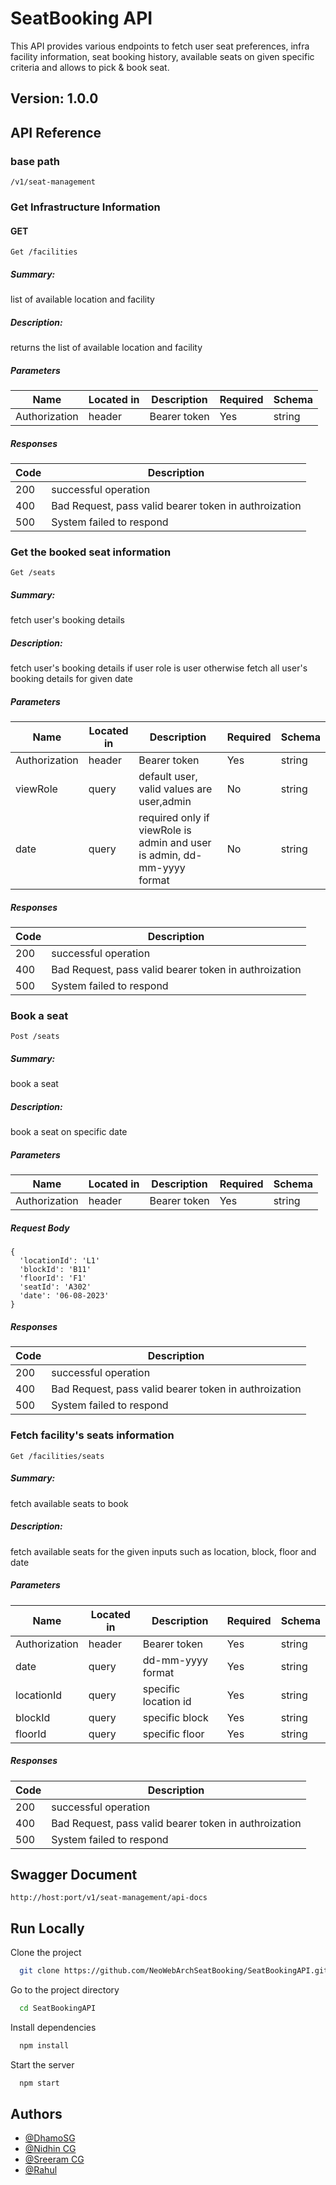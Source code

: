 # SeatBooking API

This API provides various endpoints to fetch user seat preferences, infra facility information, seat booking history, available seats on given specific criteria and allows to pick & book seat.

## Version: 1.0.0
## API Reference

### base path
```
/v1/seat-management
```
### Get Infrastructure Information
#### GET
```
Get /facilities
```
##### Summary:
list of available location and facility

##### Description:
returns the list of available location and facility

##### Parameters
| Name | Located in | Description | Required | Schema |
| ---- | ---------- | ----------- | -------- | ---- |
| Authorization | header | Bearer token | Yes | string |

##### Responses
| Code | Description |
| ---- | ----------- |
| 200 | successful operation |
| 400 | Bad Request, pass valid bearer token in authroization |
| 500 | System failed to respond |

### Get the booked seat information
```
Get /seats
```
##### Summary:
fetch user's booking details

##### Description:
fetch user's booking details if user role is user otherwise fetch all user's booking details for given date

##### Parameters
| Name | Located in | Description | Required | Schema |
| ---- | ---------- | ----------- | -------- | ---- |
| Authorization | header | Bearer token | Yes | string |
| viewRole | query | default user, valid values are user,admin | No | string |
| date | query | required only if viewRole is admin and user is admin, dd-mm-yyyy format | No | string |

##### Responses
| Code | Description |
| ---- | ----------- |
| 200 | successful operation |
| 400 | Bad Request, pass valid bearer token in authroization |
| 500 | System failed to respond |

### Book a seat
```
Post /seats
```
##### Summary:
book a seat

##### Description:
book a seat on specific date

##### Parameters
| Name | Located in | Description | Required | Schema |
| ---- | ---------- | ----------- | -------- | ---- |
| Authorization | header | Bearer token | Yes | string |

##### Request Body
```
{
  'locationId': 'L1'
  'blockId': 'B11'
  'floorId': 'F1'
  'seatId': 'A302'
  'date': '06-08-2023'
}
```
##### Responses
| Code | Description |
| ---- | ----------- |
| 200 | successful operation |
| 400 | Bad Request, pass valid bearer token in authroization |
| 500 | System failed to respond |

### Fetch facility's seats information
```
Get /facilities/seats
```
##### Summary:
fetch available seats to book

##### Description:
fetch available seats for the given inputs such as location, block, floor and date

##### Parameters
| Name | Located in | Description | Required | Schema |
| ---- | ---------- | ----------- | -------- | ---- |
| Authorization | header | Bearer token | Yes | string |
| date | query | dd-mm-yyyy format | Yes | string |
| locationId | query | specific location id | Yes | string |
| blockId | query | specific block | Yes | string |
| floorId | query | specific floor | Yes | string |

##### Responses
| Code | Description |
| ---- | ----------- |
| 200 | successful operation |
| 400 | Bad Request, pass valid bearer token in authroization |
| 500 | System failed to respond |

## Swagger Document
```
http://host:port/v1/seat-management/api-docs
```

## Run Locally

Clone the project

```bash
  git clone https://github.com/NeoWebArchSeatBooking/SeatBookingAPI.git
```

Go to the project directory

```bash
  cd SeatBookingAPI
```

Install dependencies

```bash
  npm install
```

Start the server

```bash
  npm start
```


## Authors

- [@DhamoSG](https://github.com/sgddaran)
- [@Nidhin CG](https://github.com/nidhincg)
- [@Sreeram CG](https://github.com/sreerambasam)
- [@Rahul](https://github.com/rahulsuda)

